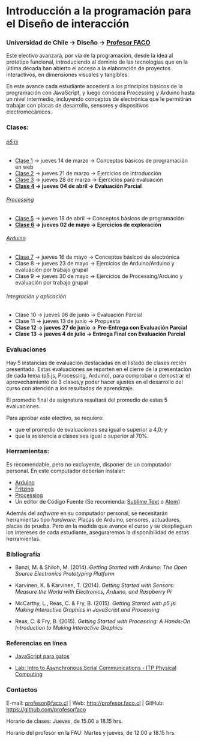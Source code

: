 # Introducción a la programación para el Diseño de interacción

### Universidad de Chile → Diseño → [Profesor FACO](http://profesor.faco.cl/)

Este electivo avanzará, por vía de la programación, desde la idea al prototipo funcional, introduciendo al dominio de las tecnologías que en la última década han abierto el acceso a la elaboración de proyectos interactivos, en dimensiones visuales y tangibles. 

En este avance cada estudiante accederá a los principios básicos de la programación con JavaScript, y luego conocerá Processing y Arduino hasta un nivel intermedio, incluyendo conceptos de electrónica que le permitirán trabajar con placas de desarrollo, sensores y dispositivos electromecánicos.

### Clases: 

###### [p5.js](https://p5js.org/es/)

- [Clase 1](https://github.com/profesorfaco/AUD5V0010-2019/tree/master/clase-01) → jueves 14 de marzo → Conceptos básicos de programación en web
- [Clase 2](https://github.com/profesorfaco/AUD5V0010-2019/tree/master/clase-02) → jueves 21 de marzo → Ejercicios de introducción
- [Clase 3](https://github.com/profesorfaco/AUD5V0010-2019/tree/master/clase-03) → jueves 28 de marzo → Ejercicios para evaluación
- **[Clase 4](https://github.com/profesorfaco/AUD5V0010-2019/tree/master/clase-04) → jueves 04 de abril → Evaluación Parcial**

###### [Processing](https://processing.org/)

- [Clase 5](https://github.com/profesorfaco/AUD5V0010-2019/tree/master/clase-05) → jueves 18 de abril → Conceptos básicos de programación
- **[Clase 6](https://github.com/profesorfaco/AUD5V0010-2019/tree/master/clase-06) → jueves 02 de mayo → Ejercicios de exploración**

###### [Arduino](https://www.arduino.cc/)

- [Clase 7](https://github.com/profesorfaco/AUD5V0010-2019/tree/master/clase-07) → jueves 16 de mayo → Conceptos básicos de electrónica
- Clase 8 → jueves 23 de mayo → Ejercicios de Arduino/Arduino y evaluación por trabajo grupal
- Clase 9 → jueves 30 de mayo → Ejercicios de Processing/Arduino y evaluación por trabajo grupal

###### Integración y aplicación

- Clase 10 → jueves 06 de junio → Evaluación Parcial
- Clase 11 → jueves 13 de junio → Propuesta
- **Clase 12 → jueves 27 de junio → Pre-Entrega con Evaluación Parcial**
- **Clase 13 → jueves 4 de julio  → Entrega Final con Evaluación Parcial**

### Evaluaciones

Hay 5 instancias de evaluación destacadas en el listado de clases recién presentado. Estas evaluaciones se reparten en el cierre de la presentación de cada tema (p5.js, Processing, Arduino), para comprobar o demostrar el aprovechamiento de 3 clases,y poder hacer ajustes en el desarrollo del curso con atención a los resultados de aprendizaje.

El promedio final de asignatura resultará del promedio de estas 5 evaluaciones. 

Para aprobar este electivo, se requiere: 

- que el promedio de evaluaciones sea igual o superior a 4,0; y 
- que la asistencia a clases sea igual o superior al 70%.  

### Herramientas:

Es recomendable, pero no excluyente, disponer de un computador personal. En este computador deberían instalar: 

- [Arduino](https://www.arduino.cc/)
- [Fritzing](http://fritzing.org/download/)
- [Processing](https://processing.org/download/)
- Un editor de Código Fuente (Se recomienda: [Sublime Text](https://www.sublimetext.com/) o [Atom](https://atom.io/))

Además del *software* en su computador personal, se necesitarán herramientas tipo *hardware*: Placas de Arduino, sensores, actuadores, placas de prueba. Pero en la medida que avance el curso y se desplieguen los intereses de cada estudiante, aseguraremos la disponibilidad de estas herramientas.

### Bibliografía

- Banzi, M. & Shiloh, M. (2014). *Getting Started with Arduino: The Open Source Electronics Prototyping Platform*

- Karvinen, K. & Karvinen, T. (2014). *Getting Started with Sensors: Measure the World with Electronics, Arduino, and Raspberry Pi*

- McCarthy, L., Reas, C. &  Fry, B. (2015). *Getting Started with p5.js: Making Interactive Graphics in JavaScript and Processing*

- Reas, C. &  Fry, B. (2015). *Getting Started with Processing: A Hands-On Introduction to Making Interactive Graphics*

### Referencias en línea

- [JavaScript para gatos](https://jsparagatos.com/)

- [Lab: Intro to Asynchronous Serial Communications - ITP Physical Computing](https://itp.nyu.edu/physcomp/lab-intro-to-serial-communications/)

### Contactos

E-mail: profesor@faco.cl | Web: http://profesor.faco.cl | GitHub: https://github.com/profesorfaco

Horario de clases: Jueves, de 15.00 a 18.15 hrs.

Horario del profesor en la FAU: Martes y jueves, de 12.00 a 18.15 hrs.
